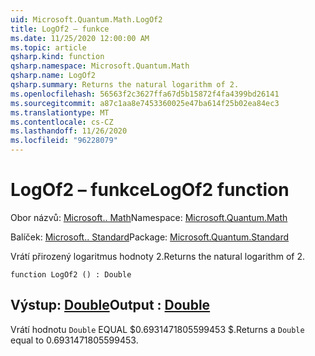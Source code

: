 ```yaml
---
uid: Microsoft.Quantum.Math.LogOf2
title: LogOf2 – funkce
ms.date: 11/25/2020 12:00:00 AM
ms.topic: article
qsharp.kind: function
qsharp.namespace: Microsoft.Quantum.Math
qsharp.name: LogOf2
qsharp.summary: Returns the natural logarithm of 2.
ms.openlocfilehash: 56563f2c3627ffa67d5b15872f4fa4399bd26141
ms.sourcegitcommit: a87c1aa8e7453360025e47ba614f25b02ea84ec3
ms.translationtype: MT
ms.contentlocale: cs-CZ
ms.lasthandoff: 11/26/2020
ms.locfileid: "96228079"
---
```

# <a name="logof2-function"></a><span data-ttu-id="c2213-102">LogOf2 – funkce</span><span class="sxs-lookup"><span data-stu-id="c2213-102">LogOf2 function</span></span>

<span data-ttu-id="c2213-103">Obor názvů: [Microsoft.. Math](xref:Microsoft.Quantum.Math)</span><span class="sxs-lookup"><span data-stu-id="c2213-103">Namespace: [Microsoft.Quantum.Math](xref:Microsoft.Quantum.Math)</span></span>

<span data-ttu-id="c2213-104">Balíček: [Microsoft.. Standard](https://nuget.org/packages/Microsoft.Quantum.Standard)</span><span class="sxs-lookup"><span data-stu-id="c2213-104">Package: [Microsoft.Quantum.Standard](https://nuget.org/packages/Microsoft.Quantum.Standard)</span></span>


<span data-ttu-id="c2213-105">Vrátí přirozený logaritmus hodnoty 2.</span><span class="sxs-lookup"><span data-stu-id="c2213-105">Returns the natural logarithm of 2.</span></span>

```qsharp
function LogOf2 () : Double
```


## <a name="output--double"></a><span data-ttu-id="c2213-106">Výstup: [Double](xref:microsoft.quantum.lang-ref.double)</span><span class="sxs-lookup"><span data-stu-id="c2213-106">Output : [Double](xref:microsoft.quantum.lang-ref.double)</span></span>

<span data-ttu-id="c2213-107">Vrátí hodnotu `Double` EQUAL $0.6931471805599453 $.</span><span class="sxs-lookup"><span data-stu-id="c2213-107">Returns a `Double` equal to $0.6931471805599453$.</span></span>